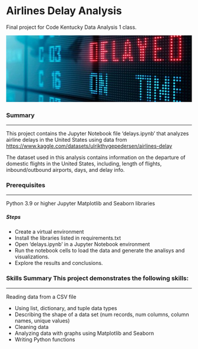 # Airlines Delay Analysis

Final project for Code Kentucky Data Analysis 1 class.

![](delayed1.jpg)

### Summary
***

This project contains the Jupyter Notebook file ‘delays.ipynb’ that analyzes airline delays in the United States using data from https://www.kaggle.com/datasets/ulrikthygepedersen/airlines-delay 

The dataset used in this analysis contains information on the departure of domestic flights in the United States, including, length of flights, inbound/outbound airports, days, and delay info.

### Prerequisites
***

Python 3.9 or higher
Jupyter
Matplotlib and Seaborn libraries

##### Steps

* Create a virtual environment
* Install the libraries listed in requirements.txt
* Open ‘delays.ipynb’ in a Jupyter Notebook environment
* Run the notebook cells to load the data and generate the analisys and visualizations.
* Explore the results and conclusions.

### Skills Summary This project demonstrates the following skills:
***
Reading data from a CSV file
* Using list, dictionary, and tuple data types
* Describing the shape of a data set (num records, num columns, column names, unique values)
* Cleaning data
* Analyzing data with graphs using Matplotlib and Seaborn
* Writing Python functions



[def]: delayed1.jpg